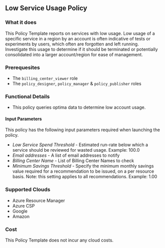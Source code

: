 ## Low Service Usage Policy

### What it does

This Policy Template reports on services with low usage. Low usage of a specific service in a region by an account is often indicative of tests or experiments by users, which often are forgotten and left running. Investigate this usage to determine if it should be terminated or potentially consolidated into a larger account/region for ease of management.

### Prerequesites
- The `billing_center_viewer` role
- The `policy_designer`, `policy_manager` & `policy_publisher` roles

### Functional Details

- This policy queries optima data to determine low account usage. 

#### Input Parameters

This policy has the following input parameters required when launching the policy.
- *Low Service Spend Threshold* - Estimated run-rate below which a service should be reviewed for wasted usage. Example: 100.0
- *Email addresses* - A list of email addresses to notify
- *Billing Center Name* - List of Billing Center Names to check
- *Minimum Savings Threshold* - Specify the minimum monthly savings value required for a recommendation to be issued, on a per resource basis. Note: this setting applies to all recommendations. Example: 1.00

### Supported Clouds

- Azure Resource Manager
- Azure CSP
- Google
- Amazon

### Cost

This Policy Template does not incur any cloud costs.